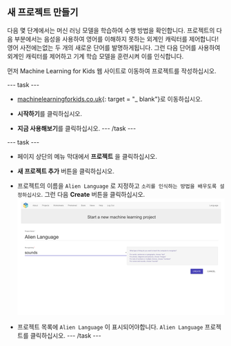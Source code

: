 ## 새 프로젝트 만들기
다음 몇 단계에서는 머신 러닝 모델을 학습하여 수행 방법을 확인합니다. 프로젝트의 다음 부분에서는 음성을 사용하여 영어를 이해하지 못하는 외계인 캐릭터를 제어합니다! 영어 사전에는없는 두 개의 새로운 단어를 발명하게됩니다. 그런 다음 단어를 사용하여 외계인 캐릭터를 제어하고 기계 학습 모델을 훈련시켜 이를 인식합니다.

먼저 Machine Learning for Kids 웹 사이트로 이동하여 프로젝트를 작성하십시오.

--- task ---
+ [machinelearningforkids.co.uk](https://machinelearningforkids.co.uk/){: target = "_ blank"}로 이동하십시오.

+ **시작하기**를 클릭하십시오.

+ **지금 사용해보기**를 클릭하십시오. --- /task ---

--- task ---
+ 페이지 상단의 메뉴 막대에서 **프로젝트** 을 클릭하십시오.

+ **새 프로젝트 추가** 버튼을 클릭하십시오.

+ 프로젝트의 이름을 `Alien Language` 로 지정하고 `소리를 인식하는 방법을 배우도록 설정하십시오`. 그런 다음 **Create** 버튼을 클릭하십시오. ![프로젝트 만들기](images/create.png)

+ 프로젝트 목록에 `Alien Language` 이 표시되어야합니다. `Alien Language` 프로젝트를 클릭하십시오. --- /task ---

